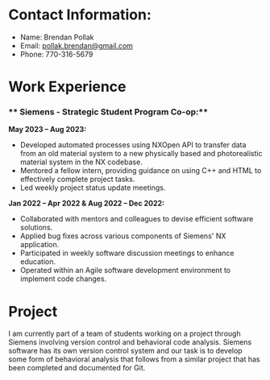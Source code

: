 # **Contact Information:**
- Name: Brendan Pollak
- Email: pollak.brendan@gmail.com
- Phone: 770-316-5679

# **Work Experience**
### ** Siemens - Strategic Student Program Co-op:**

**May 2023 – Aug 2023:**
- Developed automated processes using NXOpen API to transfer data from an old material system to a new physically based and photorealistic material system in the NX codebase.
- Mentored a fellow intern, providing guidance on using C++ and HTML to effectively complete project tasks.
- Led weekly project status update meetings.

**Jan 2022 – Apr 2022 & Aug 2022 – Dec 2022:**
- Collaborated with mentors and colleagues to devise efficient software solutions.
- Applied bug fixes across various components of Siemens' NX application.
- Participated in weekly software discussion meetings to enhance education.
- Operated within an Agile software development environment to implement code changes.

# **Project**
I am currently part of a team of students working on a project through Siemens
involving version control and behavioral code analysis. Siemens software has its own version
control system and our task is to develop some form of behavioral analysis that follows from
a similar project that has been completed and documented for Git.
